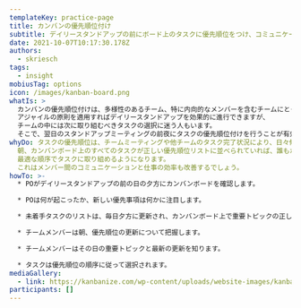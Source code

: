 ```yaml
---
templateKey: practice-page
title: カンバンの優先順位付け
subtitle: デイリースタンドアップの前にボード上のタスクに優先順位をつけ、コミュニケーションと仕事の効率を上げる
date: 2021-10-07T10:17:30.178Z
authors:
  - skriesch
tags:
  - insight
mobiusTag: options
icon: /images/kanban-board.png
whatIs: >
  カンバンの優先順位付けは、多様性のあるチーム、特に内向的なメンバーを含むチームにとって有効なプラクティスです。
  アジャイルの原則を適用すればデイリースタンドアップを効果的に進行できますが、
  チームの中には次に取り組むべきタスクの選択に迷う人もいます。
  そこで、翌日のスタンドアップミーティングの前夜にタスクの優先順位付けを行うことが有効です。
whyDo: タスクの優先順位は、チームミーティングや他チームのタスク完了状況により、日々修正される可能性があります。
  朝、カンバンボード上のすべてのタスクが正しい優先順位リストに並べられていれば、誰もがその日の重要トピックを見て理解し、
  最適な順序でタスクに取り組めるようになります。
  これはメンバー間のコミュニケーションと仕事の効率も改善するでしょう。
howTo: >-
  * POがデイリースタンドアップの前の日の夕方にカンバンボードを確認します。

  * POは何が起こったか、新しい優先事項は何かに注目します。

  * 未着手タスクのリストは、毎日夕方に更新され、カンバンボード上で重要トピックの正しい順序が反映されます。

  * チームメンバーは朝、優先順位の更新について把握します。

  * チームメンバーはその日の重要トピックと最新の更新を知ります。

  * タスクは優先順位の順序に従って選択されます。
mediaGallery:
  - link: https://kanbanize.com/wp-content/uploads/website-images/kanban-resources/kanban%20color%20code.png
participants: []
---
```

